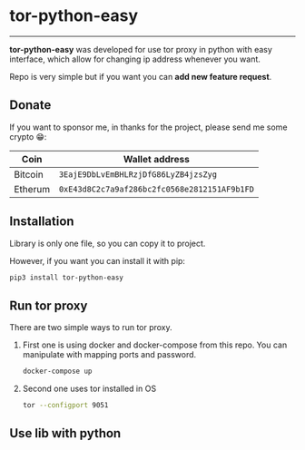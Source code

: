 # tor-python-easy

-------

**tor-python-easy** was developed for use tor proxy in python with easy interface, which allow for
changing ip address whenever you want.

Repo is very simple but if you want you can **add new feature request**.

## Donate

If you want to sponsor me, in thanks for the project, please send me some crypto 😁:

|Coin|Wallet address|
|---|---|
|Bitcoin|`3EajE9DbLvEmBHLRzjDfG86LyZB4jzsZyg`|
|Etherum|`0xE43d8C2c7a9af286bc2fc0568e2812151AF9b1FD`|

## Installation

Library is only one file, so you can copy it to project.

However, if you want you can install it with pip:
```bash
pip3 install tor-python-easy
```

## Run tor proxy

There are two simple ways to run tor proxy.

1. First one is using docker and docker-compose from this repo. You can manipulate with mapping ports and password.
   ```bash
   docker-compose up
   ```
2. Second one uses tor installed in OS
   ```bash
   tor --configport 9051 
   ```


## Use lib with python